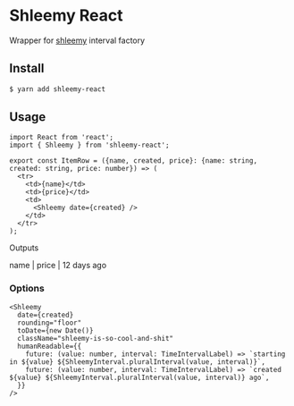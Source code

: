 # Shleemy React 
Wrapper for [shleemy](https://github.com/bashleigh/shleemy) interval factory

## Install

```bash
$ yarn add shleemy-react
```

## Usage

```tsx
import React from 'react';
import { Shleemy } from 'shleemy-react';

export const ItemRow = ({name, created, price}: {name: string, created: string, price: number}) => (
  <tr>
    <td>{name}</td>
    <td>{price}</td>
    <td>
      <Shleemy date={created} />
    </td>
  </tr>
);
```
Outputs 

name | price | 12 days ago

### Options

```tsx
<Shleemy
  date={created}
  rounding="floor"
  toDate={new Date()}
  className="shleemy-is-so-cool-and-shit"
  humanReadable={{
    future: (value: number, interval: TimeIntervalLabel) => `starting in ${value} ${ShleemyInterval.pluralInterval(value, interval)}`,
    future: (value: number, interval: TimeIntervalLabel) => `created ${value} ${ShleemyInterval.pluralInterval(value, interval)} ago`,
  }}
/>
```